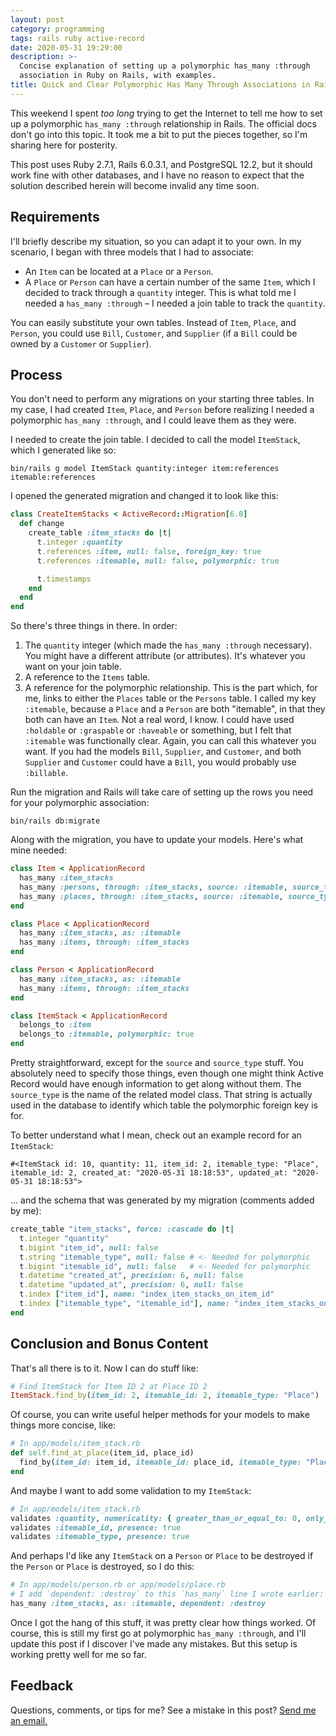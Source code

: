 ```yaml
---
layout: post
category: programming
tags: rails ruby active-record
date: 2020-05-31 19:29:00
description: >-
  Concise explanation of setting up a polymorphic has_many :through
  association in Ruby on Rails, with examples.
title: Quick and Clear Polymorphic Has Many Through Associations in Rails
---
```


This weekend I spent _too long_ trying to get the Internet to tell me how to
set up a polymorphic `has_many :through` relationship in Rails. The official
docs don't go into this topic. It took me a bit to put the pieces together, so
I'm sharing here for posterity.

<!-- more -->

This post uses Ruby 2.7.1, Rails 6.0.3.1, and PostgreSQL 12.2, but it should
work fine with other databases, and I have no reason to expect that the
solution described herein will become invalid any time soon.

## Requirements

I'll briefly describe my situation, so you can adapt it to your own.
In my scenario, I began with three models that I had to associate:

- An `Item` can be located at a `Place` or a `Person`.
- A `Place` or `Person` can have a certain number of the same `Item`, which
  I decided to track through a `quantity` integer. This is what told me I
  needed a `has_many :through` – I needed a join table to track the `quantity`.

You can easily substitute your own tables. Instead of `Item`, `Place`, and
`Person`, you could use `Bill`, `Customer`, and `Supplier` (if a `Bill` could
be owned by a `Customer` or `Supplier`).

## Process

You don't need to perform any migrations on your starting three tables. In my
case, I had created `Item`, `Place`, and `Person` before realizing I needed
a polymorphic `has_many :through`, and I could leave them as they were.

I needed to create the join table. I decided to call the model `ItemStack`,
which I generated like so:

```shell
bin/rails g model ItemStack quantity:integer item:references itemable:references
```

I opened the generated migration and changed it to look like this:

```ruby
class CreateItemStacks < ActiveRecord::Migration[6.0]
  def change
    create_table :item_stacks do |t|
      t.integer :quantity
      t.references :item, null: false, foreign_key: true
      t.references :itemable, null: false, polymorphic: true

      t.timestamps
    end
  end
end
```

So there's three things in there. In order:

1. The `quantity` integer (which made the `has_many :through` necessary). You
   might have a different attribute (or attributes). It's whatever you want
   on your join table.
2. A reference to the `Items` table.
3. A reference for the polymorphic relationship. This is the part which,
   for me, links to either the `Places` table or the `Persons` table.
   I called my key `:itemable`, because a `Place` and a `Person` are both
   "itemable", in that they both can have an `Item`. Not a real word, I know.
   I could have used `:holdable` or `:graspable` or `:haveable` or something,
   but I felt that `:itemable` was functionally clear. Again, you can call
   this whatever you want. If you had the models `Bill`, `Supplier`, and
   `Customer`, and both `Supplier` and `Customer` could have a `Bill`, you
   would probably use `:billable`.

Run the migration and Rails will take care of setting up the rows you need
for your polymorphic association:

```shell
bin/rails db:migrate
```

Along with the migration, you have to update your models. Here's what mine
needed:

```ruby
class Item < ApplicationRecord
  has_many :item_stacks
  has_many :persons, through: :item_stacks, source: :itemable, source_type: "Person"
  has_many :places, through: :item_stacks, source: :itemable, source_type: "Place"
end
```

```ruby
class Place < ApplicationRecord
  has_many :item_stacks, as: :itemable
  has_many :items, through: :item_stacks
end
```

```ruby
class Person < ApplicationRecord
  has_many :item_stacks, as: :itemable
  has_many :items, through: :item_stacks
end
```

```ruby
class ItemStack < ApplicationRecord
  belongs_to :item
  belongs_to :itemable, polymorphic: true
end
```

Pretty straightforward, except for the `source` and `source_type` stuff.
You absolutely need to specify those things, even though one might think
Active Record would have enough information to get along without them. The
`source_type` is the name of the related model class. That string is actually
used in the database to identify which table the polymorphic foreign key is
for.

To better understand what I mean, check out an example record for an
`ItemStack`:

```
#<ItemStack id: 10, quantity: 11, item_id: 2, itemable_type: "Place", itemable_id: 2, created_at: "2020-05-31 18:18:53", updated_at: "2020-05-31 18:18:53">
```

... and the schema that was generated by my migration (comments added by me):

```ruby
create_table "item_stacks", force: :cascade do |t|
  t.integer "quantity"
  t.bigint "item_id", null: false
  t.string "itemable_type", null: false # <- Needed for polymorphic
  t.bigint "itemable_id", null: false   # <- Needed for polymorphic
  t.datetime "created_at", precision: 6, null: false
  t.datetime "updated_at", precision: 6, null: false
  t.index ["item_id"], name: "index_item_stacks_on_item_id"
  t.index ["itemable_type", "itemable_id"], name: "index_item_stacks_on_itemable_type_and_itemable_id"
end
```

## Conclusion and Bonus Content

That's all there is to it. Now I can do stuff like:

```ruby
# Find ItemStack for Item ID 2 at Place ID 2
ItemStack.find_by(item_id: 2, itemable_id: 2, itemable_type: "Place")
```

Of course, you can write useful helper methods for your models to make
things more concise, like:

```ruby
# In app/models/item_stack.rb
def self.find_at_place(item_id, place_id)
  find_by(item_id: item_id, itemable_id: place_id, itemable_type: "Place")
end
```

And maybe I want to add some validation to my `ItemStack`:

```ruby
# In app/models/item_stack.rb
validates :quantity, numericality: { greater_than_or_equal_to: 0, only_integer: true }
validates :itemable_id, presence: true
validates :itemable_type, presence: true
```

And perhaps I'd like any `ItemStack` on a `Person` or `Place` to be
destroyed if the `Person` or `Place` is destroyed, so I do this:

```ruby
# In app/models/person.rb or app/models/place.rb
# I add `dependent: :destroy` to this `has_many` line I wrote earlier:
has_many :item_stacks, as: :itemable, dependent: :destroy
```

Once I got the hang of this stuff, it was pretty clear how things worked.
Of course, this is still my first go at polymorphic `has_many :through`, and
I'll update this post if I discover I've made any mistakes. But this setup
is working pretty well for me so far.

## Feedback

Questions, comments, or tips for me? See a mistake in this post? [Send me an
email.][1]


[1]: mailto:hello@davidgay.org
